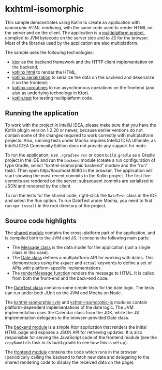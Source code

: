 # kxhtml-isomorphic

This sample demonstrates using Kotlin to create an application with _isomorphic HTML rendering_, with the same code
used to render HTML on the server and on the client. The application is a [multiplatform project](http://kotlinlang.org/docs/reference/multiplatform.html), 
compiled to JVM bytecode on the server side and to JS for the browser. Most of the libraries used by the application are also multiplatform.

The sample uses the following technologies:

  * [ktor](http://ktor.io) as the backend framework and the HTTP client implementation on the backend;
  * [kotlinx.html](https://github.com/Kotlin/kotlinx.html) to render the HTML;
  * [kotlinx.serialization](https://github.com/Kotlin/kotlinx.serialization) to serialize the data on the backend
    and deserialize it on the frontend;
  * [kotlinx.coroutines](https://github.com/Kotlin/kotlinx.coroutines) to run asynchronous operations on the frontend
    (and also as underlying technology in Ktor).
  * [kotlin.test](http://kotlinlang.org/api/latest/kotlin.test/index.html) for testing multiplatform code.
    
## Running the application

To work with the project in IntelliJ IDEA, please make sure that you have the Kotlin plugin version 1.2.20 or newer,
because earlier versions do not contain some of the changes required to work correctly with multiplatform projects.
Also, running tests under Mocha requires IntelliJ IDEA Ultimate, as IntelliJ IDEA Community Edition does not provide
any support for node.

To run the application, use `./gradlew run` or open `build.gradle` as a Gradle project in the IDE and run the
`backend` module (create a run configuration of type Gradle, select "kxhtml-isomorphic:backend" module and the "run" task). 
Then open http://localhost:8080 in the browser. The application will start showing the most recent commits to the 
Kotlin project. The first five commits are rendered on the server; subsequent commits are serialized to JSON and 
rendered by the client.

To run the tests for the shared code, right-click the `DateTest` class in the IDE and select the Run option.
To run DateTest under Mocha, you need to first run `npm install` in the root directory of the project.

## Source code highlights

The [shared module](https://github.com/yole/kxhtml-isomorphic/tree/master/shared/src/main/kotlin) contains the
cross-platform part of the application, and is compiled both to the JVM and JS. It contains the following main parts:

  * The [Message class](https://github.com/yole/kxhtml-isomorphic/blob/master/shared/src/main/kotlin/Message.kt) is the
    data model for the application (just a single class in this case).
  * The [Date class](https://github.com/yole/kxhtml-isomorphic/blob/master/shared/src/main/kotlin/Date.kt) defines
    a multiplatform API for working with dates. This demonstrates using the `expect` and `actual` keywords to define
    a set of APIs with platform-specific implementations.
  * The [renderMessage function](https://github.com/yole/kxhtml-isomorphic/blob/master/shared/src/main/kotlin/Render.kt)
    renders the message to HTML. It is called from both the front-end and the back-end code.
    
The [DateTest class](https://github.com/yole/kxhtml-isomorphic/blob/master/shared/src/test/kotlin/DateTest.kt) contains
some simple tests for the date logic. The tests can run under both JUnit on the JVM and Mocha on Node.

The [kxhtml-isomorphic-jvm](https://github.com/yole/kxhtml-isomorphic/tree/master/kxhtml-isomorphic-jvm) and
[kxhtml-isomorphic-js](https://github.com/yole/kxhtml-isomorphic/tree/master/kxhtml-isomorphic-js) modules contain
platform-dependent implementations of the date logic. The JVM implementation uses the Calendar class from the JDK,
while the JS implementation delegates to the browser-provided Date class.

The [backend module](https://github.com/yole/kxhtml-isomorphic/tree/master/backend) is a simple Ktor application
that renders the initial HTML page and exposes a JSON API for retrieving updates. It is also responsible for serving
the JavaScript code of the frontend module (see the `copyBundleJs` task in its build.gradle to see how this is set up).

The [frontend module](https://github.com/yole/kxhtml-isomorphic/tree/master/frontend) contains the code which runs in
the browser (periodically calling the backend to fetch new data and delegating to the shared rendering code to display
the received data on the page).
